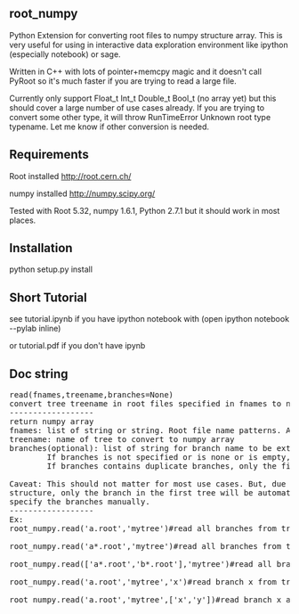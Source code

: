 root_numpy
----------

Python Extension for converting root files to numpy structure array. This is very useful for using in interactive data exploration environment like ipython (especially notebook) or sage.

Written in C++ with lots of pointer+memcpy magic and it doesn't call PyRoot so it's much faster if you are trying to read a large file.

Currently only support Float_t Int_t Double_t Bool_t (no array yet) but this should cover a large number of use cases already.
If you are trying to convert some other type, it will throw RunTimeError Unknown root type typename. Let me know if other conversion is needed.

Requirements
------------

Root installed http://root.cern.ch/

numpy installed http://numpy.scipy.org/

Tested with Root 5.32, numpy 1.6.1, Python 2.7.1 but it should work in most places.

Installation
------------
python setup.py install

Short Tutorial
--------------

see tutorial.ipynb if you have ipython notebook with (open ipython notebook --pylab inline)
 
or tutorial.pdf if you don't have ipynb

Doc string
----------
<pre>
read(fnames,treename,branches=None)
convert tree treename in root files specified in fnames to numpy structured array
------------------
return numpy array
fnames: list of string or string. Root file name patterns. Anything that works with TChain.Add is accepted
treename: name of tree to convert to numpy array
branches(optional): list of string for branch name to be extracted from tree.
        If branches is not specified or is none or is empty, all from the first treebranches are extracted
        If branches contains duplicate branches, only the first one is used.

Caveat: This should not matter for most use cases. But, due to the way TChain works, if the trees specified in the input files have different
structure, only the branch in the first tree will be automatically extracted. You can work around this by either reordering the input file or
specify the branches manually.
------------------
Ex:
root_numpy.read('a.root','mytree')#read all branches from tree named mytree from a.root

root_numpy.read('a*.root','mytree')#read all branches from tree named mytree from a*.root

root_numpy.read(['a*.root','b*.root'],'mytree')#read all branches from tree named mytree from a*.root and b*.root

root_numpy.read('a.root','mytree','x')#read branch x from tree named mytree from a.root(useful if memory usage matters)

root_numpy.read('a.root','mytree',['x','y'])#read branch x and y from tree named mytree from a.root
</pre>